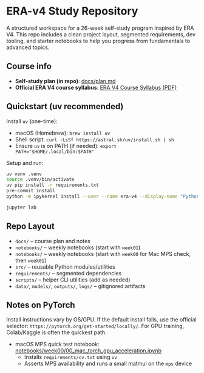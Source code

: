 # ERA-v4 Study Repository

A structured workspace for a 26-week self-study program inspired by ERA V4. This repo includes a clean project layout, segmented requirements, dev tooling, and starter notebooks to help you progress from fundamentals to advanced topics.

## Course info

- **Self-study plan (in repo)**: [docs/plan.md](docs/plan.md)
- **Official ERA V4 course syllabus**: [ERA V4 Course Syllabus (PDF)](https://s3.us-east-1.amazonaws.com/theschoolof.ai/ERA+V4+Course+Syllabus.pdf)

## Quickstart (uv recommended)

Install `uv` (one-time):
- macOS (Homebrew): `brew install uv`
- Shell script: `curl -LsSf https://astral.sh/uv/install.sh | sh`
- Ensure `uv` is on PATH (if needed): `export PATH="$HOME/.local/bin:$PATH"`

Setup and run:
```bash
uv venv .venv
source .venv/bin/activate
uv pip install -r requirements.txt
pre-commit install
python -m ipykernel install --user --name era-v4 --display-name "Python (era-v4)"

jupyter lab
```

## Repo Layout

- `docs/` – course plan and notes
- `notebooks/` – weekly notebooks (start with `week01`)
 - `notebooks/` – weekly notebooks (start with `week00` for Mac MPS check, then `week01`)
- `src/` – reusable Python modules/utilities
- `requirements/` – segmented dependencies
- `scripts/` – helper CLI utilities (add as needed)
- `data/`, `models/`, `outputs/`, `logs/` – gitignored artifacts

## Notes on PyTorch

Install instructions vary by OS/GPU. If the default install fails, use the official selector: `https://pytorch.org/get-started/locally/`. For GPU training, Colab/Kaggle is often the quickest path.

- macOS MPS quick test notebook: [notebooks/week00/00_mac_torch_gpu_acceleration.ipynb](notebooks/week00/00_mac_torch_gpu_acceleration.ipynb)
  - Installs `requirements/cv.txt` using `uv`
  - Asserts MPS availability and runs a small matmul on the `mps` device
